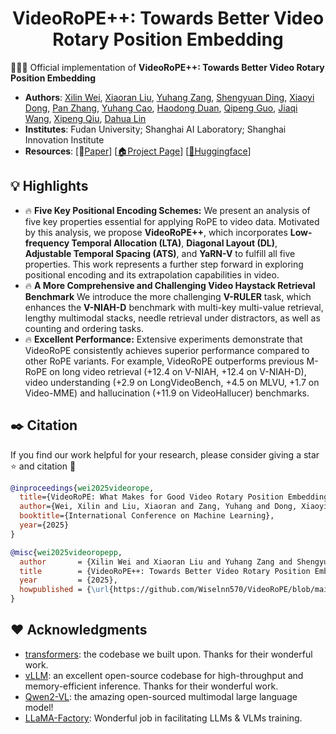 <h1 align="center">
 VideoRoPE++: Towards Better Video Rotary Position Embedding
  <br>
</h1>

🚀🚀🚀 Official implementation of **VideoRoPE++: Towards Better Video Rotary Position Embedding**

- **Authors**: [Xilin Wei](https://github.com/Wiselnn570), [Xiaoran Liu](https://scholar.google.de/citations?user=Qe6F4J4AAAAJ&hl=en), [Yuhang Zang](https://yuhangzang.github.io), [Shengyuan Ding](https://github.com/SYuan03), [Xiaoyi Dong](https://lightdxy.github.io), [Pan Zhang](https://panzhang0212.github.io/), [Yuhang Cao](https://scholar.google.com/citations?user=sJkqsqkAAAAJ&hl=en), [Haodong Duan](https://kennymckormick.github.io/), [Qipeng Guo](https://scholar.google.com/citations?user=k3mPGKgAAAAJ&hl=en), [Jiaqi Wang](https://myownskyw7.github.io/), [Xipeng Qiu](https://xpqiu.github.io/en.html), [Dahua Lin](http://dahua.site/)
- **Institutes**: Fudan University; Shanghai AI Laboratory; Shanghai Innovation Institute
- **Resources**: [📖[Paper](https://github.com/Wiselnn570/VideoRoPE/blob/main/VideoRoPE_plus.pdf)] [[🏠Project Page](https://wiselnn570.github.io/VideoRoPE/)] [[🤗Huggingface](https://huggingface.co/collections/Wiselnn/videorope-what-makes-for-good-video-rotary-position-embeddi-67ca90664c8e169422449c56)]
## 💡 Highlights

- 🔥 **Five Key Positional Encoding Schemes:** We present an analysis of five key properties essential for applying RoPE to video data. Motivated by this analysis, we propose **VideoRoPE++**, which incorporates **Low-frequency Temporal Allocation (LTA)**, **Diagonal Layout (DL)**, **Adjustable Temporal Spacing (ATS)**, and **YaRN-V** to fulfill all five properties. This work represents a further step forward in exploring positional encoding and its extrapolation capabilities in video.
- 🔥 **A More Comprehensive and Challenging Video Haystack Retrieval Benchmark** We introduce the more challenging **V-RULER** task, which enhances the **V-NIAH-D** benchmark with multi-key multi-value retrieval, lengthy multimodal stacks, needle retrieval under distractors, as well as counting and ordering tasks.
- 🔥 **Excellent Performance:** Extensive experiments demonstrate that VideoRoPE consistently achieves superior performance compared to other RoPE variants. For example, VideoRoPE outperforms previous M-RoPE on long video retrieval (+12.4 on V-NIAH, +12.4 on V-NIAH-D), video understanding (+2.9 on LongVideoBench, +4.5 on MLVU, +1.7 on Video-MME) and hallucination (+11.9 on VideoHallucer) benchmarks.

## ✒️ Citation

If you find our work helpful for your research, please consider giving a star ⭐ and citation 📝

```bibtex
@inproceedings{wei2025videorope,
  title={VideoRoPE: What Makes for Good Video Rotary Position Embedding?},
  author={Wei, Xilin and Liu, Xiaoran and Zang, Yuhang and Dong, Xiaoyi and Zhang, Pan and Cao, Yuhang and Tong, Jian and Duan, Haodong and Guo, Qipeng and Wang, Jiaqi and others},
  booktitle={International Conference on Machine Learning},
  year={2025}
}

@misc{wei2025videoropepp,
  author       = {Xilin Wei and Xiaoran Liu and Yuhang Zang and Shengyuan Ding and Xiaoyi Dong and Yuhang Cao and Haodong Duan and Qipeng Guo and Jiaqi Wang and Xipeng Qiu and Dahua Lin},
  title        = {VideoRoPE++: Towards Better Video Rotary Position Embedding},
  year         = {2025},
  howpublished = {\url{https://github.com/Wiselnn570/VideoRoPE/blob/main/paper/VideoRoPE++.pdf}},
}
```

## ❤️ Acknowledgments

- [transformers](https://github.com/huggingface/transformers): the codebase we built upon. Thanks for their wonderful work.
- [vLLM](https://github.com/PKU-YuanGroup/Open-Sora-Plan): an excellent open-source codebase for high-throughput and memory-efficient inference. Thanks for their wonderful work.
- [Qwen2-VL](https://github.com/QwenLM/Qwen2.5-VL): the amazing open-sourced multimodal large language model!
- [LLaMA-Factory](https://github.com/hiyouga/LLaMA-Factory): Wonderful job in facilitating LLMs & VLMs training.
